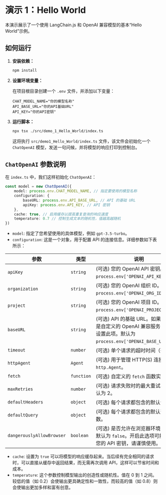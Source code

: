 # 演示 1：Hello World

本演示展示了一个使用 LangChain.js 和 OpenAI 兼容模型的基本“Hello World”示例。

## 如何运行

1.  **安装依赖：**

    ```bash
    npm install
    ```

2.  **设置环境变量：**

    在项目根目录创建一个 `.env` 文件，并添加以下变量：

    ```
    CHAT_MODEL_NAME="你的模型名称"
    API_BASE_URL="你的API基础URL"
    API_KEY="你的API密钥"
    ```

3.  **运行脚本：**

    ```bash
    npx tsx ./src/demo_1_Hello_World/index.ts   
    ```

    这将执行 `src/demo1_Hello_World/index.ts` 文件，该文件会初始化一个 `ChatOpenAI` 模型，发送一句问候，并将模型的响应打印到控制台。

## `ChatOpenAI` 参数说明

在 `index.ts` 中，我们这样初始化 `ChatOpenAI`：

```typescript
const model = new ChatOpenAI({
    model: process.env.CHAT_MODEL_NAME, // 指定要使用的模型名称
    configuration: {
        baseURL: process.env.API_BASE_URL, // API 的基础 URL
        apiKey: process.env.API_KEY, // API 密钥
    },
    cache: true, // 启用缓存以提高重复查询的响应速度
    temperature: 0.7 // 控制生成文本的随机性，值越高越随机
})
```

- `model`: 指定了您希望使用的具体模型，例如 `gpt-3.5-turbo`。
- `configuration`: 这是一个对象，用于配置 API 的连接信息。详细参数如下表所示：

| 参数 | 类型 | 说明 |
| --- | --- | --- |
| `apiKey` | `string` | (可选) 您的 OpenAI API 密钥。默认为 `process.env['OPENAI_API_KEY']`。 |
| `organization` | `string` | (可选) 您的 OpenAI 组织 ID。默认为 `process.env['OPENAI_ORG_ID']`。 |
| `project` | `string` | (可选) 您的 OpenAI 项目 ID。默认为 `process.env['OPENAI_PROJECT_ID']`。 |
| `baseURL` | `string` | (可选) API 的基础 URL。如果您使用的是自定义的 OpenAI 兼容服务，则需要设置此项。默认为 `process.env['OPENAI_BASE_URL']`。 |
| `timeout` | `number` | (可选) 单个请求的超时时间（毫秒）。 |
| `httpAgent` | `Agent` | (可选) 用于管理 HTTP(S) 连接的 `http.Agent`。 |
| `fetch` | `function` | (可选) 自定义的 `fetch` 函数实现。 |
| `maxRetries` | `number` | (可选) 请求失败时的最大重试次数，默认为 2。 |
| `defaultHeaders` | `object` | (可选) 每个请求都包含的默认请求头。 |
| `defaultQuery` | `object` | (可选) 每个请求都包含的默认查询参数。 |
| `dangerouslyAllowBrowser` | `boolean` | (可选) 是否允许在浏览器环境中使用，默认为 `false`。开启此选项可能会暴露您的 API 密钥，请谨慎使用。 |
- `cache`: 设置为 `true` 可以将模型的响应缓存起来。当后续有完全相同的请求时，可以直接从缓存中返回结果，而无需再次调用 API，这样可以节省时间和成本。
- `temperature`: 这个参数控制模型输出的创造性或随机性。值在 0 到 1 之间。较低的值（如 0.2）会使输出更具确定性和一致性，而较高的值（如 0.8）则会使输出更加多样和富有创意。